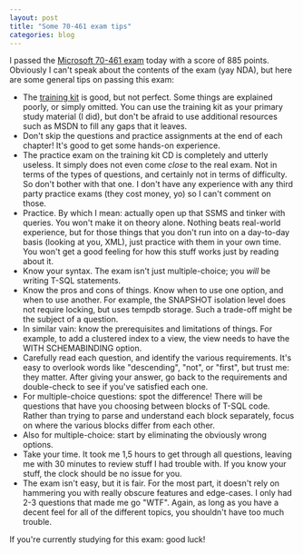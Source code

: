 ```yaml
---
layout: post
title: "Some 70-461 exam tips"
categories: blog
---
```


I passed the [Microsoft 70-461 exam](https://www.microsoft.com/en-us/learning/exam-70-461.aspx) today with a score of 885 points. Obviously I can't speak about the contents of the exam (yay NDA), but here are some general tips on passing this exam:

*   The [training kit](https://www.microsoftpressstore.com/store/training-kit-exam-70-461-querying-microsoft-sql-server-9780735666047) is good, but not perfect. Some things are explained poorly, or simply omitted. You can use the training kit as your primary study material (I did), but don't be afraid to use additional resources such as MSDN to fill any gaps that it leaves.
*   Don't skip the questions and practice assignments at the end of each chapter! It's good to get some hands-on experience.
*   The practice exam on the training kit CD is completely and utterly useless. It simply does not even come _close_ to the real exam. Not in terms of the types of questions, and certainly not in terms of difficulty. So don't bother with that one. I don't have any experience with any third party practice exams (they cost money, yo) so I can't comment on those.
*   Practice. By which I mean: actually open up that SSMS and tinker with queries. You won't make it on theory alone. Nothing beats real-world experience, but for those things that you don't run into on a day-to-day basis (looking at you, XML), just practice with them in your own time. You won't get a good feeling for how this stuff works just by reading about it.
*   Know your syntax. The exam isn't just multiple-choice; you _will_ be writing T-SQL statements.
*   Know the pros and cons of things. Know when to use one option, and when to use another. For example, the SNAPSHOT isolation level does not require locking, but uses tempdb storage. Such a trade-off might be the subject of a question.
*   In similar vain: know the prerequisites and limitations of things. For example, to add a clustered index to a view, the view needs to have the WITH SCHEMABINDING option.
*   Carefully read each question, and identify the various requirements. It's easy to overlook words like "descending", "not", or "first", but trust me: they matter. After giving your answer, go back to the requirements and double-check to see if you've satisfied each one.
*   For multiple-choice questions: spot the difference! There will be questions that have you choosing between blocks of T-SQL code. Rather than trying to parse and understand each block separately, focus on where the various blocks differ from each other.
*   Also for multiple-choice: start by eliminating the obviously wrong options.
*   Take your time. It took me 1,5 hours to get through all questions, leaving me with 30 minutes to review stuff I had trouble with. If you know your stuff, the clock should be no issue for you.
*   The exam isn't easy, but it is fair. For the most part, it doesn't rely on hammering you with really obscure features and edge-cases. I only had 2-3 questions that made me go "WTF". Again, as long as you have a decent feel for all of the different topics, you shouldn't have too much trouble.

If you're currently studying for this exam: good luck!
